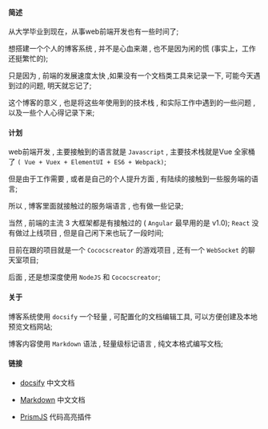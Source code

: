 #### 简述

从大学毕业到现在，从事web前端开发也有一些时间了;
    
想搭建一个个人的博客系统 , 并不是心血来潮 , 也不是因为闲的慌 (事实上，工作还挺繁忙的);

只是因为 , 前端的发展速度太快 ,如果没有一个文档类工具来记录一下, 可能今天遇到过的问题, 明天就忘记了;

这个博客的意义 , 也是将这些年使用到的技术栈 , 和实际工作中遇到的一些问题 , 以及一些个人心得记录下来;

#### 计划

web前端开发 , 主要接触到的语言就是 ` Javascript ` , 主要技术栈就是Vue 全家桶了 ` ( Vue + Vuex + ElementUI + ES6 + Webpack) `;

但是由于工作需要 , 或者是自己的个人提升方面 , 有陆续的接触到一些服务端的语言;

所以 , 博客里面就接触过的服务端语言 , 也有做一些记录;

当然 , 前端的主流 3 大框架都是有接触过的 ( ` Angular ` 最早用的是 v1.0);  ` React ` 没有做过上线项目 , 但是自己闲下来也玩了一段时间;

目前在跟的项目就是一个 ` Cococscreator ` 的游戏项目 , 还有一个 ` WebSocket ` 的聊天室项目;

后面 , 还是想深度使用 ` NodeJS ` 和 ` Cococscreator `;

#### 关于

博客系统使用 ` docsify ` 一个轻量 , 可配置化的文档编辑工具, 可以方便创建及本地预览文档网站;

博客内容使用 ` Markdown ` 语法 , 轻量级标记语言 , 纯文本格式编写文档;


#### 链接

 - [docsify](https://docsify.js.org/#/) 中文文档

 - [Markdown](http://xianbai.me/learn-md/index.html) 中文文档

 - [PrismJS](https://github.com/PrismJS/prism/tree/gh-pages/components) 代码高亮插件



